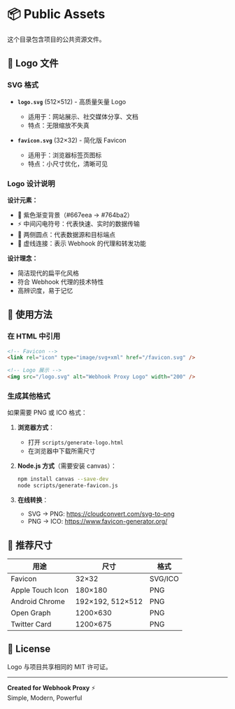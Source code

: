 # 📦 Public Assets

这个目录包含项目的公共资源文件。

## 🎨 Logo 文件

### SVG 格式

- **`logo.svg`** (512×512) - 高质量矢量 Logo
  - 适用于：网站展示、社交媒体分享、文档
  - 特点：无限缩放不失真
  
- **`favicon.svg`** (32×32) - 简化版 Favicon
  - 适用于：浏览器标签页图标
  - 特点：小尺寸优化，清晰可见

### Logo 设计说明

**设计元素：**
- 🎨 紫色渐变背景（#667eea → #764ba2）
- ⚡ 中间闪电符号：代表快速、实时的数据传输
- 🔵 两侧圆点：代表数据源和目标端点
- 📡 虚线连接：表示 Webhook 的代理和转发功能

**设计理念：**
- 简洁现代的扁平化风格
- 符合 Webhook 代理的技术特性
- 高辨识度，易于记忆

## 📝 使用方法

### 在 HTML 中引用

```html
<!-- Favicon -->
<link rel="icon" type="image/svg+xml" href="/favicon.svg" />

<!-- Logo 展示 -->
<img src="/logo.svg" alt="Webhook Proxy Logo" width="200" />
```

### 生成其他格式

如果需要 PNG 或 ICO 格式：

1. **浏览器方式**：
   - 打开 `scripts/generate-logo.html`
   - 在浏览器中下载所需尺寸

2. **Node.js 方式**（需要安装 canvas）：
   ```bash
   npm install canvas --save-dev
   node scripts/generate-favicon.js
   ```

3. **在线转换**：
   - SVG → PNG: https://cloudconvert.com/svg-to-png
   - PNG → ICO: https://www.favicon-generator.org/

## 🎯 推荐尺寸

| 用途 | 尺寸 | 格式 |
|------|------|------|
| Favicon | 32×32 | SVG/ICO |
| Apple Touch Icon | 180×180 | PNG |
| Android Chrome | 192×192, 512×512 | PNG |
| Open Graph | 1200×630 | PNG |
| Twitter Card | 1200×675 | PNG |

## 📜 License

Logo 与项目共享相同的 MIT 许可证。

---

**Created for Webhook Proxy** ⚡  
Simple, Modern, Powerful

